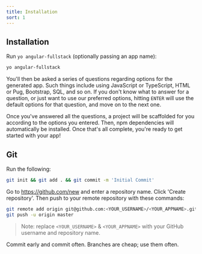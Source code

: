 ```yaml
---
title: Installation
sort: 1
---
```


## Installation

Run `yo angular-fullstack` (optionally passing an app name):
```bash
yo angular-fullstack
```

You'll then be asked a series of questions regarding options for the generated app. Such things include using JavaScript or TypeScript,
HTML or Pug, Bootstrap, SQL, and so on. If you don't know what to answer for a question, or just want to use our preferred options,
hitting `ENTER` will use the default options for that question, and move on to the next one.

Once you've answered all the questions, a project will be scaffolded for you according to the options you entered. Then, npm dependencies
will automatically be installed. Once that's all complete, you're ready to get started with your app!

## Git

Run the following:
```bash
git init && git add . && git commit -m 'Initial Commit'
```

Go to https://github.com/new and enter a repository name. Click 'Create repository'. Then push to your remote repository with these commands:

```bash
git remote add origin git@github.com:<YOUR_USERNAME>/<YOUR_APPNAME>.git
git push -u origin master
```

> Note: replace `<YOUR_USERNAME>` & `<YOUR_APPNAME>` with your GitHub username and repository name.

Commit early and commit often. Branches are cheap; use them often.
